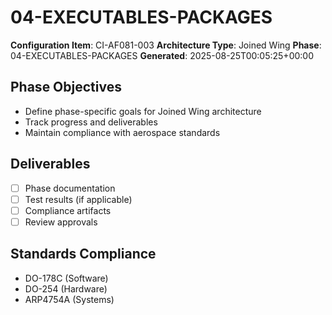 # 04-EXECUTABLES-PACKAGES

**Configuration Item**: CI-AF081-003
**Architecture Type**: Joined Wing
**Phase**: 04-EXECUTABLES-PACKAGES
**Generated**: 2025-08-25T00:05:25+00:00

## Phase Objectives
- Define phase-specific goals for Joined Wing architecture
- Track progress and deliverables
- Maintain compliance with aerospace standards

## Deliverables
- [ ] Phase documentation
- [ ] Test results (if applicable)
- [ ] Compliance artifacts
- [ ] Review approvals

## Standards Compliance
- DO-178C (Software)
- DO-254 (Hardware)
- ARP4754A (Systems)
